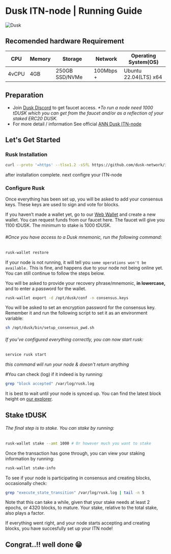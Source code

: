 # Dusk ITN-node | Running Guide

![Dusk](https://api.prolinkmoon.com/dusk.png)

## Recomended hardware Requirement

| CPU   | Memory | Storage        | Network   | Operating System(OS)  |
| ----- | ------ | -------------- | --------- | --------------------- |
| 4vCPU | 4GB    | 250GB SSD/NVMe | 100Mbps + | Ubuntu 22.04(LTS) x64 |

## Preparation

- Join [Dusk Discord]() to get faucet access. _\*To run a node need 1000 tDUSK which you can get from the faucet and/or as a reflection of your staked ERC20 DUSK._
- For more detail / information See official [ANN Dusk ITN-node](https://dusk.network/news/ITN-set-up/)

## Let's Get Started

### Rusk Installation

```bash
curl --proto '=https' --tlsv1.2 -sSfL https://github.com/dusk-network/itn-installer/releases/download/v0.1.1/itn-installer.sh | sudo sh
```

after installation complete. next configre your ITN-node

### Configure Rusk

Once everything has been set up, you will be asked to add your consensus keys. These keys are used to sign and vote for blocks.

If you haven’t made a wallet yet, go to our [Web Wallet](https://wallet.dusk.network/setup/) and create a new wallet. You can request funds from our faucet here. The faucet will give you 1100 tDUSK. The minimum to stake is 1000 tDUSK.

###### #Once you have access to a Dusk mnemonic, run the following command:

```bash
rusk-wallet restore
```

If your node is not running, it will tell you `some operations won't be available.` This is fine, and happens due to your node not being online yet. You can still continue to follow the steps below.

You will be asked to provide your recovery phrase/mnemonic, **in lowercase,** and to enter a password for the wallet.

```bash
rusk-wallet export -d /opt/dusk/conf -n consensus.keys
```

You will be asked to set an encryption password for the consensus key. Remember it and run the following script to set it as an environment variable:

```bash
sh /opt/dusk/bin/setup_consensus_pwd.sh
```

###### If you’ve configured everything correctly, you can now start rusk:

```bash
service rusk start
```

_this command will run your node & doesn't return anything_

\#You can check (log) if it indeed is by running:

```bash
grep "block accepted" /var/log/rusk.log
```

It is best to wait until your node is synced up. You can find the latest block height on [our explorer](https://explorer.dusk.network/).

## Stake tDUSK

###### The final step is to stake. You can stake by running:

```bash
rusk-wallet stake --amt 1000 # Or however much you want to stake
```

Once the transaction has gone through, you can view your staking information by running:

```bash
rusk-wallet stake-info
```

To see if your node is participating in consensus and creating blocks, occasionally check:

```bash
grep "execute_state_transition" /var/log/rusk.log | tail -n 5
```

Note that this can take a while, given that your stake needs at least 2 epochs, or 4320 blocks, to mature. Your stake, relative to the total stake, also plays a factor.

If everything went right, and your node starts accepting and creating blocks, you have succesfully set up your ITN node!

## Congrat..!! well done 😁

